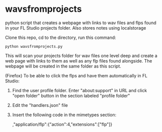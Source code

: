 # wavsfromprojects
python script that creates a webpage with links to wav files and flps found in your FL Studio projects folder. Also stores notes using localstorage

Clone this repo, cd to the directory, run this command:

    python wavsfromprojects.py
	
This will scan your projects folder for wav files one level deep and create a web page with links to them as well as any flp files found alongside.  The webpage will be created in the same folder as this script.

(Firefox) To be able to click the flps and have them automatically in FL Studio:

1. Find the user profile folder. Enter "about:support" in URL and click "open folder" button in the section labeled "profile folder"
2. Edit the "handlers.json" file
3. Insert the following code in the mimetypes section:  

    ,"application/flp":{"action":4,"extensions":["flp"]}
